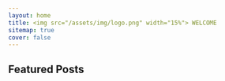 ```yaml
---
layout: home
title: <img src="/assets/img/logo.png" width="15%"> WELCOME
sitemap: true
cover: false
---
```


## Featured Posts

<!--posts-->



<!-- See [Posts](/posts/) for more
{:.read-more} -->